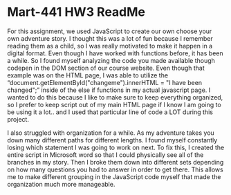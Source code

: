 # Mart-441 HW3 ReadMe
For this assignment, we used JavaScript to create our own choose your own adventure story. I thought this was a lot of fun because I remember reading them as a child, so I was really motivated to make it happen in a digital format. Even though I have worked with functions before, it has been a while. So I found myself analyzing the code you made available though codepen in the DOM section of our course website. Even though that example was on the HTML page, I was able to utilize the “document.getElementById("changeme").innerHTML = "I have been changed";” inside of the else if functions in my actual javascript page. I wanted to do this because I like to make sure to keep everything organized, so I prefer to keep script out of my main HTML page if I know I am going to be using it a lot.. and I used that particular line of code a LOT during this project.

I also struggled with organization for a while. As my adventure takes you down many different paths for different lengths. I found myself constantly losing which statement I was going to work on next. To fix this, I created the entire script in Microsoft word so that I could physically see all of the branches in my story. Then I broke them down into different sets depending on how many questions you had to answer in order to get there. This allows me to make different grouping in the JavaScript code myself that made the organization much more manageable.
